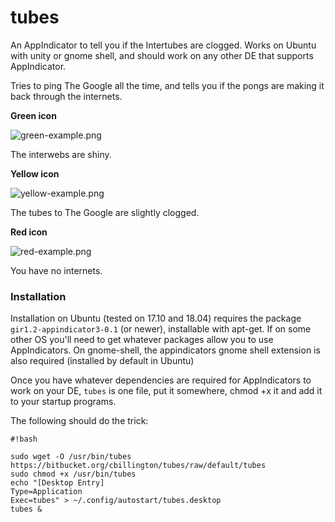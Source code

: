 # tubes #

An AppIndicator to tell you if the Intertubes are clogged. Works on Ubuntu with unity or gnome shell, and should work on any other DE that supports AppIndicator. 

Tries to ping The Google all the time, and tells you if the pongs are making it back through the internets.

**Green icon**

![green-example.png](https://bitbucket.org/cbillington/tubes/raw/default/green-example.png)

The interwebs are shiny.

**Yellow icon**

![yellow-example.png](https://bitbucket.org/cbillington/tubes/raw/default/yellow-example.png)

The tubes to The Google are slightly clogged.

**Red icon**

![red-example.png](https://bitbucket.org/cbillington/tubes/raw/default/red-example.png)

You have no internets.

### Installation ###

Installation on Ubuntu (tested on 17.10 and 18.04) requires the package ``gir1.2-appindicator3-0.1`` (or newer), installable with apt-get.
If on some other OS you'll need to get whatever packages allow you to use AppIndicators.
On gnome-shell, the appindicators gnome shell extension is also required (installed by default in Ubuntu)

Once you have whatever dependencies are required for AppIndicators to work on your DE, `tubes` is one file, put it somewhere, chmod +x it and add it to your startup programs.

The following should do the trick:

```
#!bash

sudo wget -O /usr/bin/tubes https://bitbucket.org/cbillington/tubes/raw/default/tubes
sudo chmod +x /usr/bin/tubes
echo "[Desktop Entry]
Type=Application
Exec=tubes" > ~/.config/autostart/tubes.desktop
tubes &

```